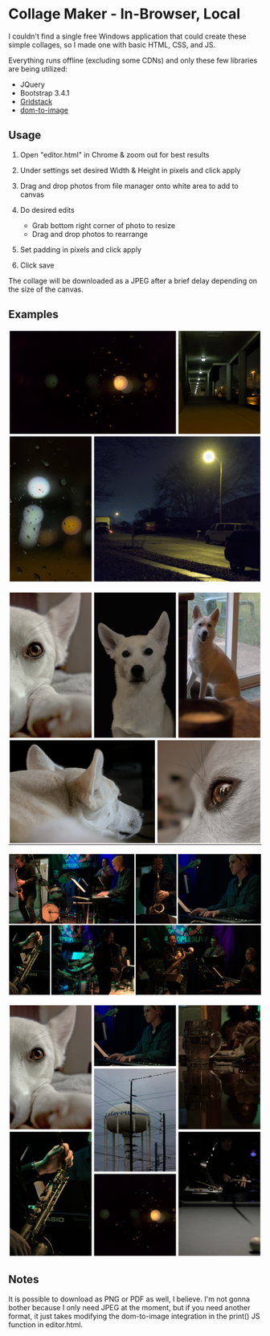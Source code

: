 # Collage Maker - In-Browser, Local

I couldn't find a single free Windows application that could create these simple collages, so I made one with basic HTML, CSS, and JS.

Everything runs offline (excluding some CDNs) and only these few libraries are being utilized:

- JQuery
- Bootstrap 3.4.1
- [Gridstack](https://github.com/gridstack/gridstack.js/)
- [dom-to-image](https://github.com/tsayen/dom-to-image)


## Usage

1. Open "editor.html" in Chrome & zoom out for best results

2. Under settings set desired Width & Height in pixels and click apply

3. Drag and drop photos from file manager onto white area to add to canvas

4. Do desired edits
    - Grab bottom right corner of photo to resize
    - Drag and drop photos to rearrange

5. Set padding in pixels and click apply

6. Click save

The collage will be downloaded as a JPEG after a brief delay depending on the size of the canvas.


## Examples
![Alt text](<collage_export (1).jpeg>)

![Alt text](<collage_export (2).jpeg>)

![Alt text](collage_export.jpeg)

![Alt text](<my-image-name (5).jpeg>)

## Notes
It is possible to download as PNG or PDF as well, I believe. I'm not gonna bother because I only need JPEG at the moment, but if you need another format, it just takes modifying the dom-to-image integration in the print() JS function in editor.html.